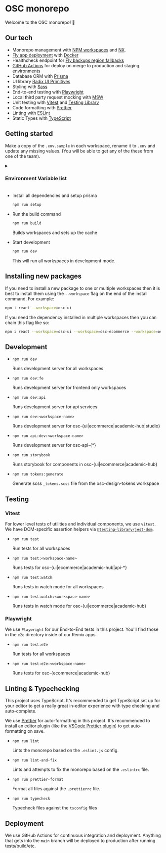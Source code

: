 # OSC monorepo

Welcome to the OSC monorepo! 👋

## Our tech

-   Monorepo management with [NPM workspaces](https://docs.npmjs.com/cli/v9/using-npm/workspaces) and [NX](https://nx.dev/getting-started/intro).
-   [Fly app deployment](https://fly.io) with [Docker](https://www.docker.com/)
-   Healthcheck endpoint for [Fly backups region fallbacks](https://fly.io/docs/reference/configuration/#services-http_checks)
-   [GitHub Actions](https://github.com/features/actions) for deploy on merge to production and staging environments
-   Database ORM with [Prisma](https://prisma.io)
-   UI library [Radix UI Primitives](https://www.radix-ui.com/docs/primitives/overview/getting-started)
-   Styling with [Sass](https://sass-lang.com/)
-   End-to-end testing with [Playwright](https://playwright.dev/)
-   Local third party request mocking with [MSW](https://mswjs.io)
-   Unit testing with [Vitest](https://vitest.dev) and [Testing Library](https://testing-library.com)
-   Code formatting with [Prettier](https://prettier.io)
-   Linting with [ESLint](https://eslint.org)
-   Static Types with [TypeScript](https://typescriptlang.org)

## Getting started

Make a copy of the `.env.sample` in each workspace, rename it to `.env` and update any missing values. (You will be able to get any of the these from one of the team).

<details>
  <summary><h3>Environment Variable list<h3></summary>

-   `root`

    ```
    # Misc
    SESSION_SECRET=""
    LOAD_PATH="app/styles"

    # GTM
    GA_TRACKING_ID=""
    GTM_TRACKING_ID=""

    # Planetscale
    PLANETSCALE_PRISMA_DATABASE_URL=''
    VAPID_PUBLIC_KEY=""
    VAPID_PRIVATE_KEY=""
    DATABASE_URL=""

    # Sanity
    SANITY_STUDIO_API_PROJECT_ID=""
    SANITY_STUDIO_API_DATASET="staging"
    SANITY_STUDIO_API_TOKEN=""
    PREVIEW_SESSION_SECRET="s3cret1"

    # Algolia
    ALGOLIA_APP_ID=""
    ALGOLIA_ID_SEARCH_ONLY_API_KEY=""
    ALGOLIA_PRIMARY_INDEX=""
    ALGOLIA_PRIMARY_INDEX_GROUPED=""
    ALGOLIA_PRIMARY_INDEX_QUERY_SUGGESTIONS=""
    STORYBOOK_ALGOLIA_APP_ID=""
    STORYBOOK_ALGOLIA_ID_SEARCH_ONLY_API_KEY=""
    STORYBOOK_ALGOLIA_PRIMARY_INDEX=""
    STORYBOOK_ALGOLIA_PRIMARY_INDEX_GROUPED=""
    STORYBOOK_ALGOLIA_PRIMARY_INDEX_QUERY_SUGGESTIONS=""
    VITE_ALGOLIA_APP_ID=""
    VITE_ALGOLIA_ID_SEARCH_ONLY_API_KEY=""
    VITE_ALGOLIA_PRIMARY_INDEX=""
    VITE_ALGOLIA_PRIMARY_INDEX_GROUPED=""
    VITE_ALGOLIA_PRIMARY_INDEX_QUERY_SUGGESTIONS=""

    # OSC API
    API_GATEWAY_URL=http://localhost:4000

    # Hubspot
    HUBSPOT_ACCESS_TOKEN=""
    HUBSPOT_PORTAL_ID=""

    # Hydrogen
    PUBLIC_STOREFRONT_API_TOKEN=""
    PRIVATE_STOREFRONT_API_TOKEN=""
    PUBLIC_STOREFRONT_API_VERSION="2023-01"
    PUBLIC_STORE_DOMAIN="openstudydev.myshopify.com"
    SHOPIFY_ADMIN_API_TOKEN=""
    ```

-   `osc-api-admin`
    ```
    NODE_ENV=development
    ```
-   `osc-api-assignments`

    ```
    NODE_ENV=development
    S3_BUCKET=
    S3_KEY_ID=
    S3_KEY_SECRET=
    ```

-   `osc-api-auth`

    ```
    NODE_ENV=development
    SALT_ROUNDS=12
    JWT_SECRET=changeme
    JWT_AUDIENCE="http://localhost:4000/graphql"
    JWT_DURATION=3600
    JWT_REFRESH_DURATION=86400
    MAGIC_SECRET=changeme
    ```

-   `osc-api-crm`

    ```
    NODE_ENV=development
    HUBSPOT_ACCESS_TOKEN=
    ```

-   `osc-api-ecommerce`
    ```
    NODE_ENV=development
    ALGOLIA_APP_ID=
    ALGOLIA_SEARCH_KEY=
    SHOPIFY_API_KEY=
    SHOPIFY_SECRET=
    ```
-   `osc-api-gateway`

    ```
    NODE_ENV=development
    APOLLO_KEY=
    APOLLO_GRAPH_REF=
    AUTH_API_URL=http://localhost:4001
    ADMIN_API_URL=http://localhost:4005
    ```

-   `osc-api-lms`

    ```
    NODE_ENV=development
    LMS_URL=
    LMS_API_KEY=
    ```

</details>

-   Install all dependencies and setup prisma

    ```sh
    npm run setup
    ```

-   Run the build command

    ```sh
    npm run build
    ```

    Builds workspaces and sets up the cache

-   Start development

    ```sh
    npm run dev
    ```

    This will run all workspaces in development mode.

## Installing new packages

If you need to install a new package to one or multiple workspaces then it is best to install them using the `--workspace` flag on the end of the install command. For example:

```sh
npm i react --workspace=osc-ui
```

If you need the dependency installed in multiple workspaces then you can chain this flag like so:

```sh
npm i react --workspace=osc-ui --workspace=osc-ecommerce --workspace=osc-academic-hub
```

## Development

-   `npm run dev`

    Runs development server for all workspaces

-   `npm run dev:fe`

    Runs development server for frontend only workspaces

-   `npm run dev:api`

    Runs development server for api services

-   `npm run dev:<workspace-name>`

    Runs development server for osc-{ui|ecommerce|academic-hub|studio}

-   `npm run api:dev:<workspace-name>`

    Runs development server for osc-api-{\*}

-   `npm run storybook`

    Runs storybook for components in osc-{ui|ecommerce|academic-hub}

-   `npm run tokens:generate`

    Generate scss `_tokens.scss` file from the osc-design-tokens workspace

## Testing

### Vitest

For lower level tests of utilities and individual components, we use `vitest`. We have DOM-specific assertion helpers via [`@testing-library/jest-dom`](https://testing-library.com/jest-dom).

-   `npm run test`

    Run tests for all workspaces

-   `npm run test:<workspace-name>`

    Runs tests for osc-{ui|ecommerce|academic-hub|api-\*}

-   `npm run test:watch`

    Runs tests in watch mode for all workspaces

-   `npm run test:watch:<workspace-name>`

    Runs tests in watch mode for osc-{ui|ecommerce|academic-hub}

### Playwright

We use `Playwright` for our End-to-End tests in this project. You'll find those in the `e2e` directory inside of our Remix apps.

-   `npm run test:e2e`

    Run tests for all workspaces

-   `npm run test:e2e:<workspace-name>`

    Runs tests for osc-{ecommerce|academic-hub}

## Linting & Typechecking

This project uses TypeScript. It's recommended to get TypeScript set up for your editor to get a really great in-editor experience with type checking and auto-complete.

We use [Prettier](https://prettier.io/) for auto-formatting in this project. It's recommended to install an editor plugin (like the [VSCode Prettier plugin](https://marketplace.visualstudio.com/items?itemName=esbenp.prettier-vscode)) to get auto-formatting on save.

-   `npm run lint`

    Lints the monorepo based on the `.eslint.js` config.

-   `npm run lint-and-fix`

    Lints and attempts to fix the monorepo based on the `.eslintrc` file.

-   `npm run prettier-format`

    Format all files against the `.prettierrc` file.

-   `npm run typecheck`

    Typecheck files against the `tsconfig` files

## Deployment

We use GitHub Actions for continuous integration and deployment. Anything that gets into the `main` branch will be deployed to production after running tests/build/etc.
